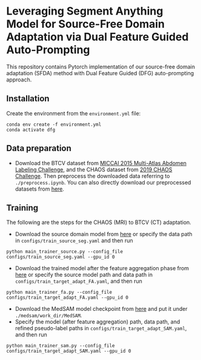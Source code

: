 # Leveraging Segment Anything Model for Source-Free Domain Adaptation via Dual Feature Guided Auto-Prompting
This repository contains Pytorch implementation of our source-free domain adaptation (SFDA) method with Dual Feature Guided (DFG) auto-prompting approach.

<!-- ![method](./figures/method.png "")
## Introduction
[Context-Aware Pseudo-Label Refinement for Source-Free Domain Adaptive Fundus Image Segmentation](https://arxiv.org/pdf/2308.07731.pdf), MICCAI 2023

In the domain adaptation problem, source data may be unavailable to the target client side due to privacy or intellectual property issues. Source-free unsupervised domain adaptation (SF-UDA) aims at adapting a model trained on the source side to align the target distribution with only the source model and unlabeled target data. The source model usually produces noisy and context-inconsistent pseudo-labels on the target domain, i.e., neighbouring regions that have a similar visual appearance are annotated with different pseudo-labels. 
This observation motivates us to refine pseudo-labels with context relations. Another observation is that features of the same class tend to form a cluster despite the domain gap, which implies context relations can be readily calculated from feature distances. To this end, we propose a context-aware pseudo-label refinement method for SF-UDA. Specifically, a context-similarity learning module is developed to learn context relations. Next, pseudo-label revision is designed utilizing the learned context relations. Further, we propose calibrating the revised pseudo-labels to compensate for wrong revision caused by inaccurate context relations. Additionally, we adopt a pixel-level and class-level denoising scheme to select reliable pseudo-labels for domain adaptation. Experiments on cross-domain fundus images indicate that our approach yields the state-of-the-art results. -->

## Installation
Create the environment from the `environment.yml` file:
```
conda env create -f environment.yml
conda activate dfg
```
## Data preparation
* Download the BTCV dataset from [MICCAI 2015 Multi-Atlas Abdomen Labeling Challenge](https://www.synapse.org/#!Synapse:syn3193805/wiki/217789), and the CHAOS dataset from [2019 CHAOS Challenge](https://chaos.grand-challenge.org/). Then preprocess the downloaded data referring to `./preprocess.ipynb`.
You can also directly download our preprocessed datasets from [here](https://drive.google.com/drive/folders/1g2ar0L18ryO9zlmVnl-1Ia-XrHkDODfN?usp=sharing).

## Training
The following are the steps for the CHAOS (MRI) to BTCV (CT) adaptation.
* Download the source domain model from [here](https://drive.google.com/file/d/18zhjTuy3LFqWMPckrhby8SX9-2muh1KQ/view?usp=sharing) or specify the data path in `configs/train_source_seg.yaml` and then run 
```
python main_trainer_source.py --config_file configs/train_source_seg.yaml --gpu_id 0
```
* Download the trained model after the feature aggregation phase from [here](https://drive.google.com/file/d/1eOOnQ4Je9UrfJ-Hqf5e9aaHyUTK6-iMv/view?usp=sharing) or specify the source model path and data path in `configs/train_target_adapt_FA.yaml`, and then run
```
python main_trainer_fa.py --config_file configs/train_target_adapt_FA.yaml --gpu_id 0
```
* Download the MedSAM model checkpoint from [here](https://drive.google.com/file/d/1khQO5G-qYZsCkocEhZ-HhX8IioEUAZ9Q/view?usp=sharing) and put it under `./medsam/work_dir/MedSAM`.
* Specify the model (after feature aggregation) path, data path, and refined pseudo-label paths in `configs/train_target_adapt_SAM.yaml`, and then run
```
python main_trainer_sam.py --config_file configs/train_target_adapt_SAM.yaml --gpu_id 0
```
<!--
## Result
cup: 0.7503 disc: 0.9503 avg: 0.8503 cup: 9.8381 disc: 4.3139 avg: 7.0760
## REFUGE to Drishti-GS adaptation
Follow the same pipeline as above, but run these commands to specify the new parameters:
```
python train_source.py --datasetS Domain4
python generate_pseudo.py --dataset Domain1 --model-file /path/to/source_model
python sim_learn.py --dataset Domain1 --model-file /path/to/source_model --pseudo /path/to/pseudo_label
python pl_refine.py --dataset Domain1 --weights /path/to/context_similarity_model --logt 5 --pseudo /path/to/pseudo_label
python train_target.py --dataset Domain1 --model-file /path/to/context_similarity_model --num_epochs 20
```

## Acknowledgement
We would like to thank the great work of the following open-source projects: [DPL](https://github.com/cchen-cc/SFDA-DPL), [AffinityNet](https://github.com/jiwoon-ahn/psa). -->